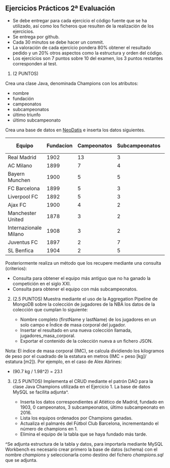 ## Ejercicios Prácticos 2ª Evaluación

* Se debe entregar para cada ejercicio el código fuente que se ha utilizado, así como los ficheros que resulten de la realización de los ejercicios.
* Se entrega por github.
* Cada 30 minutos se debe hacer un commit.
* La valoración de cada ejercicio pondera 80% obtener el resultado pedido y un 20% otros aspectos como la estructura y orden del código.
* Los ejercicios son 7 puntos sobre 10 del examen, los 3 puntos restantes corresponden al test.

1. (2 PUNTOS) 

Crea una clase Java, denominada Champions con los atributos:

- nombre 
- fundación 
- campeonatos 
- subcampeonatos
- último triunfo
- último subcampeonato

Crea una base de datos en [NeoDatis](https://sourceforge.net/projects/neodatis-odb/files/latest/download) e inserta los datos siguientes.


| Equipo	| Fundacion | Campeonatos | Subcampeonatos | Ult. Triunfo | Ult. Subcampeonato |
|-----------|-----------|-------------|----------------|--------------|--------------------|
|Real Madrid |	1902	|13	|3	|2018| 1981 |
|AC Milano |	1899 	|7	|4	|2007| 2005 |
|Bayern Munchen | 1900	|5	|5	|2013| 2012 |
|FC Barcelona | 1899	|5	|3	|2015| 1994 |
|Liverpool FC | 1892	|5	|3	|2005| 2018 |
|Ajax FC	| 1900	|4	|2	|1995| 1996 |
|Manchester United |	1878	|3	|2	|2008| 2011 |
|Internazionale Milano | 1908	|3	|2	|2010| 1972 |
|Juventus FC |	1897	|2	|7	|1996| 2017 |
|SL Benfica |	1904	|2	|5	|1962| 1990 |

Posteriormente realiza un método que los recupere mediante una consulta (criterios):

- Consulta para obtener el equipo más antiguo que no ha ganado la competición en el siglo XXI.
- Consulta para obtener el equipo con más subcampeonatos.


2. (2.5 PUNTOS) Muestra mediante el uso de la Aggregation Pipeline de MongoDB sobre la colección de jugadores de la NBA los datos de la colección que cumplan lo siguiente:

	* Nombre completo (firstName y lastName) de los jugadores en un solo campo e Índice de masa corporal del jugador.
	* Insertar el resultado en una nueva colección llamada, jugadores_masa_corporal.
	* Exportar el contenido de la colección nueva a un fichero JSON.

Nota: El índice de masa corporal (IMC), se calcula dividiendo los kilogramos de peso por el cuadrado de la estatura en metros (IMC = peso [kg]/ estatura [m2]). Por ejemplo, en el caso de Alex Abrines:

- (90.7 kg / 1.98^2) = 23.1


3. (2.5 PUNTOS) Implementa el CRUD mediante el patrón DAO para la clase Java Champions utilizada en el Ejercicio 1. La base de datos MySQL se facilita adjunta^.

	* Inserta los datos correspondientes al Atlético de Madrid, fundado en 1903, 0 campeonatos, 3 subcampeonatos, último subcampeonato en 2016.
	* Lista los equipos ordenados por Champions ganadas.
	* Actualiza el palmarés del Fútbol Club Barcelona, incrementando el número de champions en 1.
	* Elimina el equipo de la tabla que se haya fundado más tarde.


^Se adjunta estructura de la tabla y datos, para importarla mediante MySQL Workbench es necesario crear primero la base de datos (schema) con el nombre _champions_ y seleccionarla como destino del fichero _champions.sql_ que se adjunta.